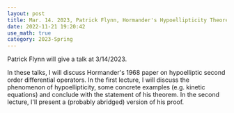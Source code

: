 ```yaml
---
layout: post
title: Mar. 14. 2023, Patrick Flynn, Hormander's Hypoellipticity Theorem I
date: 2022-11-21 19:20:42 
use_math: true
category: 2023-Spring
---
```

 
Patrick Flynn will give a talk at 3/14/2023. 

In these talks, I will discuss Hormander's 1968 paper on hypoelliptic second order differential operators. In the first lecture, I will discuss the phenomenon of hypoellipticity, some concrete examples (e.g. kinetic equations) and conclude with the statement of his theorem. In the second lecture, I'll present a (probably abridged) version of his proof. 
